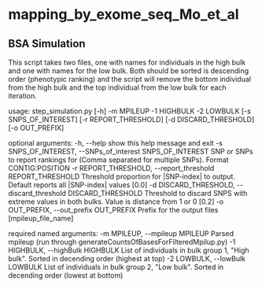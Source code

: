 # mapping_by_exome_seq_Mo_et_al

## BSA Simulation
This script takes two files, one with names for individuals in the high bulk and one with names for the low bulk. Both should be sorted is descending order (phenotypic ranking) and the script will remove the bottom individual from the high bulk and the top individual from the low bulk for each iteration.

usage: step_simulation.py [-h] -m MPILEUP -1 HIGHBULK -2 LOWBULK [-s SNPS_OF_INTEREST] [-r REPORT_THRESHOLD] [-d DISCARD_THRESHOLD] [-o OUT_PREFIX]

optional arguments: -h, --help show this help message and exit -s SNPS_OF_INTEREST, --SNPs_of_interest SNPS_OF_INTEREST SNP or SNPs to report rankings for (Comma separated for multiple SNPs). Format CONTIG:POSITION -r REPORT_THRESHOLD, --report_threshold REPORT_THRESHOLD Threshold proportion for |SNP-index| to output. Default reports all |SNP-index| values [0.0] -d DISCARD_THRESHOLD, --discard_threshold DISCARD_THRESHOLD Threshold to discard SNPS with extreme values in both bulks. Value is distance from 1 or 0 [0.2] -o OUT_PREFIX, --out_prefix OUT_PREFIX Prefix for the output files [mpileup_file_name]

required named arguments: -m MPILEUP, --mpileup MPILEUP Parsed mpileup (run through generateCountsOfBasesForFilteredMpilup.py) -1 HIGHBULK, --highBulk HIGHBULK List of individuals in bulk group 1, "High bulk". Sorted in decending order (highest at top) -2 LOWBULK, --lowBulk LOWBULK List of individuals in bulk group 2, "Low bulk". Sorted in decending order (lowest at bottom)
